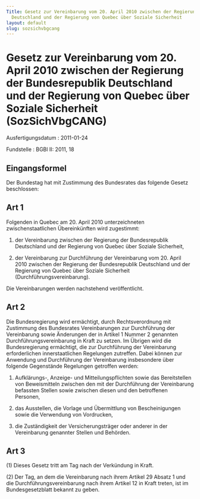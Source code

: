 ```yaml
---
Title: Gesetz zur Vereinbarung vom 20. April 2010 zwischen der Regierung der Bundesrepublik
  Deutschland und der Regierung von Quebec über Soziale Sicherheit
layout: default
slug: sozsichvbgcang
---
```


# Gesetz zur Vereinbarung vom 20. April 2010 zwischen der Regierung der Bundesrepublik Deutschland und der Regierung von Quebec über Soziale Sicherheit (SozSichVbgCANG)

Ausfertigungsdatum
:   2011-01-24

Fundstelle
:   BGBl II: 2011, 18


## Eingangsformel

Der Bundestag hat mit Zustimmung des Bundesrates das folgende Gesetz
beschlossen:


## Art 1

Folgenden in Quebec am 20. April 2010 unterzeichneten
zwischenstaatlichen Übereinkünften wird zugestimmt:

1.  der Vereinbarung zwischen der Regierung der Bundesrepublik Deutschland
    und der Regierung von Quebec über Soziale Sicherheit,


2.  der Vereinbarung zur Durchführung der Vereinbarung vom 20. April 2010
    zwischen der Regierung der Bundesrepublik Deutschland und der
    Regierung von Quebec über Soziale Sicherheit
    (Durchführungsvereinbarung).




Die Vereinbarungen werden nachstehend veröffentlicht.


## Art 2

Die Bundesregierung wird ermächtigt, durch Rechtsverordnung mit
Zustimmung des Bundesrates Vereinbarungen zur Durchführung der
Vereinbarung sowie Änderungen der in Artikel 1 Nummer 2 genannten
Durchführungsvereinbarung in Kraft zu setzen. Im Übrigen wird die
Bundesregierung ermächtigt, die zur Durchführung der Vereinbarung
erforderlichen innerstaatlichen Regelungen zutreffen. Dabei können zur
Anwendung und Durchführung der Vereinbarung insbesondere über folgende
Gegenstände Regelungen getroffen werden:

1.  Aufklärungs-, Anzeige- und Mitteilungspflichten sowie das
    Bereitstellen von Beweismitteln zwischen den mit der Durchführung der
    Vereinbarung befassten Stellen sowie zwischen diesen und den
    betroffenen Personen,


2.  das Ausstellen, die Vorlage und Übermittlung von Bescheinigungen sowie
    die Verwendung von Vordrucken,


3.  die Zuständigkeit der Versicherungsträger oder anderer in der
    Vereinbarung genannter Stellen und Behörden.





## Art 3

(1) Dieses Gesetz tritt am Tag nach der Verkündung in Kraft.

(2) Der Tag, an dem die Vereinbarung nach ihrem Artikel 29 Absatz 1
und die Durchführungsvereinbarung nach ihrem Artikel 12 in Kraft
treten, ist im Bundesgesetzblatt bekannt zu geben.

